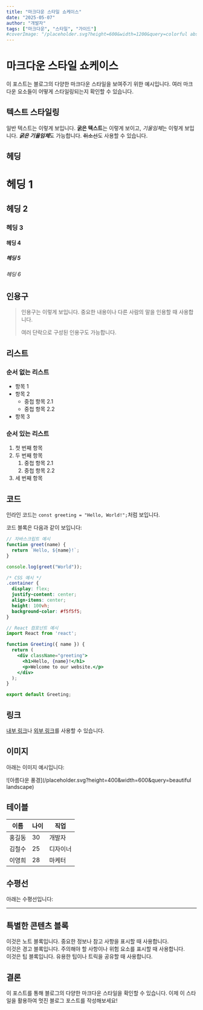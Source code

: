 ```yaml
---
title: "마크다운 스타일 쇼케이스"
date: "2025-05-07"
author: "개발자"
tags: ["마크다운", "스타일", "가이드"]
#coverImage: "/placeholder.svg?height=600&width=1200&query=colorful abstract design"
---
```


# 마크다운 스타일 쇼케이스

이 포스트는 블로그의 다양한 마크다운 스타일을 보여주기 위한 예시입니다. 여러 마크다운 요소들이 어떻게 스타일링되는지 확인할 수 있습니다.

## 텍스트 스타일링

일반 텍스트는 이렇게 보입니다. **굵은 텍스트**는 이렇게 보이고, *기울임체*는 이렇게 보입니다. ***굵은 기울임체***도 가능합니다. ~~취소선~~도 사용할 수 있습니다.

## 헤딩

# 헤딩 1
## 헤딩 2
### 헤딩 3
#### 헤딩 4
##### 헤딩 5
###### 헤딩 6

## 인용구

> 인용구는 이렇게 보입니다. 중요한 내용이나 다른 사람의 말을 인용할 때 사용합니다.
>
> 여러 단락으로 구성된 인용구도 가능합니다.

## 리스트

### 순서 없는 리스트

- 항목 1
- 항목 2
  - 중첩 항목 2.1
  - 중첩 항목 2.2
- 항목 3

### 순서 있는 리스트

1. 첫 번째 항목
2. 두 번째 항목
   1. 중첩 항목 2.1
   2. 중첩 항목 2.2
3. 세 번째 항목

## 코드

인라인 코드는 `const greeting = "Hello, World!";`처럼 보입니다.

코드 블록은 다음과 같이 보입니다:

```javascript
// 자바스크립트 예시
function greet(name) {
  return `Hello, ${name}!`;
}

console.log(greet("World"));
```

```css
/* CSS 예시 */
.container {
  display: flex;
  justify-content: center;
  align-items: center;
  height: 100vh;
  background-color: #f5f5f5;
}
```

```jsx
// React 컴포넌트 예시
import React from 'react';

function Greeting({ name }) {
  return (
    <div className="greeting">
      <h1>Hello, {name}!</h1>
      <p>Welcome to our website.</p>
    </div>
  );
}

export default Greeting;
```

## 링크

[내부 링크](#)나 [외부 링크](https://example.com)를 사용할 수 있습니다.

## 이미지

아래는 이미지 예시입니다:

![아름다운 풍경](/placeholder.svg?height=400&width=600&query=beautiful landscape)

## 테이블

| 이름     | 나이 | 직업       |
|----------|-----|------------|
| 홍길동   | 30  | 개발자     |
| 김철수   | 25  | 디자이너   |
| 이영희   | 28  | 마케터     |

## 수평선

아래는 수평선입니다:

---

## 특별한 콘텐츠 블록

<div data-type="note">
이것은 노트 블록입니다. 중요한 정보나 참고 사항을 표시할 때 사용합니다.
</div>

<div data-type="warning">
이것은 경고 블록입니다. 주의해야 할 사항이나 위험 요소를 표시할 때 사용합니다.
</div>

<div data-type="tip">
이것은 팁 블록입니다. 유용한 팁이나 트릭을 공유할 때 사용합니다.
</div>

## 결론

이 포스트를 통해 블로그의 다양한 마크다운 스타일을 확인할 수 있습니다. 이제 이 스타일을 활용하여 멋진 블로그 포스트를 작성해보세요!
